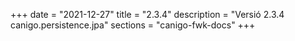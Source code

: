 +++
date        = "2021-12-27"
title       = "2.3.4"
description = "Versió 2.3.4 canigo.persistence.jpa"
sections    = "canigo-fwk-docs"
+++